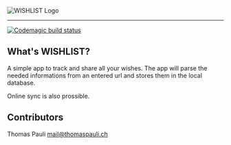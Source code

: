 ![WISHLIST Logo](https://github.com/thmspl/wishlist/blob/master/.resources/logo.png?raw=true)

---

[![Codemagic build status](https://api.codemagic.io/apps/5dffecd0393ff6000ad9f66c/5dffecd0393ff6000ad9f66b/status_badge.svg)](https://codemagic.io/apps/5dffecd0393ff6000ad9f66c/5dffecd0393ff6000ad9f66b/latest_build)

## What's WISHLIST?

A simple app to track and share all your wishes. The app will parse the needed informations from an entered url and stores them in the local database.

Online sync is also prossible.

## Contributors

Thomas Pauli <mail@thomaspauli.ch>
